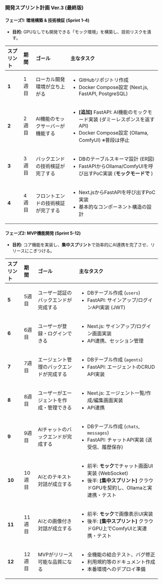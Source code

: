 ### **開発スプリント計画 Ver.3 (最終版)**

#### **フェーズ1: 環境構築 & 技術検証 (Sprint 1-4)**
*   **目的:** GPUなしでも開発できる「モック環境」を構築し、技術リスクを潰す。

| スプリント | 期間  | ゴール                             | 主なタスク                                                                                                                                          |
| :--------- | :---- | :--------------------------------- | :-------------------------------------------------------------------------------------------------------------------------------------------------- |
| **1**      | 1週目 | ローカル開発環境が立ち上がる       | <ul><li>GitHubリポジトリ作成</li><li>Docker Compose設定 (Next.js, FastAPI, PostgreSQL)</li></ul>                                                    |
| **2**      | 2週目 | AI機能のモックサーバーが機能する   | <ul><li>**[追加]** FastAPI: AI機能のモックモード実装 (ダミーレスポンスを返すAPI)</li><li>Docker Compose設定 (Ollama, ComfyUI) ※普段は停止</li></ul> |
| **3**      | 3週目 | バックエンドの技術検証が完了する   | <ul><li>DBのテーブルスキーマ設計 (ER図)</li><li>FastAPIからOllama/ComfyUIを呼び出すPoC実装 (**モックモードで** )</li></ul>                          |
| **4**      | 4週目 | フロントエンドの技術検証が完了する | <ul><li>Next.jsからFastAPIを呼び出すPoC実装</li><li>基本的なコンポーネント構造の設計</li></ul>                                                      |

#### **フェーズ2: MVP機能開発 (Sprint 5-12)**
*   **目的:** コア機能を実装し、**集中スプリント**で効率的にAI連携を完了させ、リリースにこぎつける。

| スプリント | 期間   | ゴール                                   | 主なタスク                                                                                                                                        |
| :--------- | :----- | :--------------------------------------- | :------------------------------------------------------------------------------------------------------------------------------------------------ |
| **5**      | 5週目  | ユーザー認証のバックエンドが完成する     | <ul><li>DBテーブル作成 (`users`)</li><li>FastAPI: サインアップ/ログインAPI実装 (JWT)</li></ul>                                                    |
| **6**      | 6週目  | ユーザーが登録・ログインできる           | <ul><li>Next.js: サインアップ/ログイン画面実装</li><li>API連携、セッション管理</li></ul>                                                          |
| **7**      | 7週目  | エージェント管理のバックエンドが完成する | <ul><li>DBテーブル作成 (`agents`)</li><li>FastAPI: エージェントのCRUD API実装</li></ul>                                                           |
| **8**      | 8週目  | ユーザーがエージェントを作成・管理できる | <ul><li>Next.js: エージェント一覧/作成/編集画面実装</li><li>API連携</li></ul>                                                                     |
| **9**      | 9週目  | AIチャットのバックエンドが完成する       | <ul><li>DBテーブル作成 (`chats`, `messages`)</li><li>FastAPI: チャットAPI実装 (送受信、履歴保存)</li></ul>                                        |
| **10**     | 10週目 | AIとのテキスト対話が成立する             | <ul><li>前半: **モック**でチャット画面UI実装 (WebSocket)</li><li>後半: **[集中スプリント]** クラウドGPUを契約し、Ollamaと実連携・テスト</li></ul> |
| **11**     | 11週目 | AIとの画像付き対話が成立する             | <ul><li>前半: **モック**で画像表示UI実装</li><li>後半: **[集中スプリント]** クラウドGPU上でComfyUIと実連携・テスト</li></ul>                      |
| **12**     | 12週目 | MVPがリリース可能な品質になる            | <ul><li>全機能の結合テスト、バグ修正</li><li>利用規約等のドキュメント作成</li><li>本番環境へのデプロイ準備</li></ul>                              |
